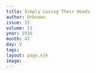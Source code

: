```yaml
---
title: Simply Losing Their Heads
author: Unknown
issue: 15
volume: 11
year: 1916
month: 47
day: V
tags:
layout: page.njk
image:
---
```



